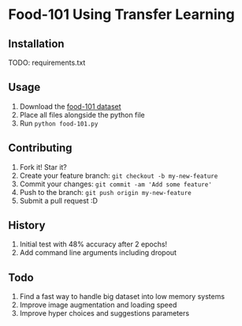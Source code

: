 # Food-101 Using Transfer Learning

## Installation

TODO: requirements.txt

## Usage

1. Download the [food-101 dataset](https://www.vision.ee.ethz.ch/datasets_extra/food-101/)
2. Place all files alongside the python file
3. Run `python food-101.py`


## Contributing

1. Fork it! Star it?
2. Create your feature branch: `git checkout -b my-new-feature`
3. Commit your changes: `git commit -am 'Add some feature'`
4. Push to the branch: `git push origin my-new-feature`
5. Submit a pull request :D

## History

1. Initial test with 48% accuracy after 2 epochs!
2. Add command line arguments including dropout

## Todo

1. Find a fast way to handle big dataset into low memory systems
2. Improve image augmentation and loading speed
3. Improve hyper choices and suggestions parameters
